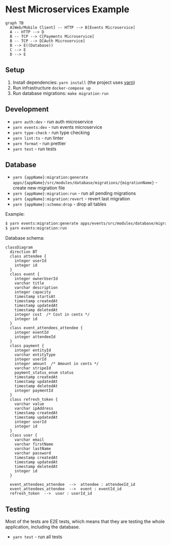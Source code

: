 # Nest Microservices Example

```mermaid
graph TB
  A[Web/Mobile Client] -- HTTP --> B[Events Microservice]
  A -- HTTP --> D
  B -- TCP --> C[Payments Microservice]
  B -- TCP --> D[Auth Microservice]
  B --> E((Database))
  C --> E
  D --> E
```

## Setup

1. Install dependencies: `yarn install` (the project uses [yarn](https://github.com/yarnpkg))
2. Run infrastructure `docker-compose up`
3. Run database migrations: `make migration-run`

## Development

- `yarn auth:dev` - run auth microservice
- `yarn events:dev` - run events microservice
- `yarn type-check` - run type checking
- `yarn lint:ts` - run linter
- `yarn format` - run prettier
- `yarn test` - run tests

## Database

- `yarn {appName}:migration:generate  apps/{appName}/src/modules/database/migrations/{migrationName}` - create new migration file
- `yarn {appName}:migration:run` - run all pending migrations
- `yarn {appName}:migration:revert` - revert last migration
- `yarn {appName}:schema:drop` - drop all tables

Example:

```bash
$ yarn events:migration:generate apps/events/src/modules/database/migrations/initial
$ yarn events:migration:run
```

Database schema:

```mermaid
classDiagram
  direction BT
  class attendee {
    integer userId
    integer id
  }
  class event {
    integer ownerUserId
    varchar title
    varchar description
    integer capacity
    timestamp startsAt
    timestamp createdAt
    timestamp updatedAt
    timestamp deletedAt
    integer cost  /* Cost in cents */
    integer id
  }
  class event_attendees_attendee {
    integer eventId
    integer attendeeId
  }
  class payment {
    integer entityId
    varchar entityType
    integer userId
    integer amount  /* Amount in cents */
    varchar stripeId
    payment_status_enum status
    timestamp createdAt
    timestamp updatedAt
    timestamp deletedAt
    integer paymentId
  }
  class refresh_token {
    varchar value
    varchar ipAddress
    timestamp createdAt
    timestamp updatedAt
    integer userId
    integer id
  }
  class user {
    varchar email
    varchar firstName
    varchar lastName
    varchar password
    timestamp createdAt
    timestamp updatedAt
    timestamp deletedAt
    integer id
  }

  event_attendees_attendee  -->  attendee : attendeeId_id
  event_attendees_attendee  -->  event : eventId_id
  refresh_token  -->  user : userId_id
```

## Testing

Most of the tests are E2E tests, which means that they are testing the whole application, including the database.

- `yarn test` - run all tests

